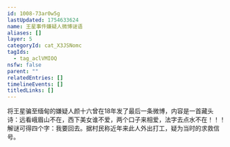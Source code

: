 ```yaml
---
id: 1008-73ar0w5g
lastUpdated: 1754633624
name: 王星事件嫌疑人微博谜语
aliases: []
layer: 5
categoryId: cat_X3JSNomc
tagIds:
  - tag_aclVMIOQ
nsfw: false
parent: ""
relatedEntries: []
timelineEvents: []
titledLinks: []
---
```


将王星骗至缅甸的嫌疑人颜十六曾在18年发了最后一条微博，内容是一首藏头诗：远看峨眉山不在，西下美女谁不爱，两个口子来相爱，法字去点水不在！！！ ​ 解谜可得四个字：我要回去。据村民称近年来此人外出打工，疑为当时的求救信号。